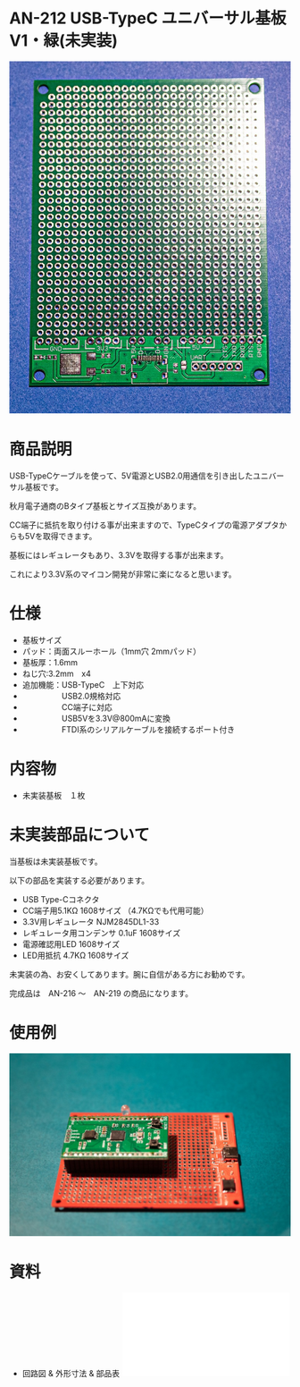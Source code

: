 # AN-212 USB-TypeC ユニバーサル基板V1・緑(未実装)

![商品画像](./img/1024x1024/DSC_1371_2.jpg)

# 商品説明

USB-TypeCケーブルを使って、5V電源とUSB2.0用通信を引き出したユニバーサル基板です。

秋月電子通商のBタイプ基板とサイズ互換があります。

CC端子に抵抗を取り付ける事が出来ますので、TypeCタイプの電源アダプタからも5Vを取得できます。

基板にはレギュレータもあり、3.3Vを取得する事が出来ます。

これにより3.3V系のマイコン開発が非常に楽になると思います。

 
# 仕様

- 基板サイズ
- パッド：両面スルーホール（1mm穴 2mmパッド）
- 基板厚：1.6mm
- ねじ穴:3.2mm　x4
- 追加機能：USB-TypeC　上下対応
- 　　　　　USB2.0規格対応
- 　　　　　CC端子に対応
- 　　　　　USB5Vを3.3V@800mAに変換
- 　　　　　FTDI系のシリアルケーブルを接続するポート付き

# 内容物

- 未実装基板　１枚

# 未実装部品について

当基板は未実装基板です。

以下の部品を実装する必要があります。

-  USB Type-Cコネクタ
-  CC端子用5.1KΩ 1608サイズ  （4.7KΩでも代用可能）
-  3.3V用レギュレータ  NJM2845DL1-33
-  レギュレータ用コンデンサ    0.1uF 1608サイズ
-  電源確認用LED   1608サイズ
-  LED用抵抗      4.7KΩ 1608サイズ

未実装の為、お安くしてあります。腕に自信がある方にお勧めです。

完成品は　AN-216 ～　AN-219 の商品になります。
 
# 使用例

![使用例](./img/1024x1024/DSC_1418.jpg)

# 資料
 - 回路図 & 外形寸法 & 部品表
    ![資料](./img/AN-212.pdf)